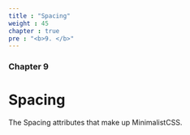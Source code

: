 ```yaml
---
title : "Spacing"
weight : 45
chapter : true
pre : "<b>9. </b>"
---
```

### Chapter 9

# Spacing

The Spacing attributes that make up MinimalistCSS.